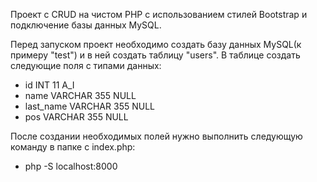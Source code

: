 Проект c CRUD на чистом PHP с использованием стилей Bootstrap и подключение базы данных MySQL.

Перед запуском проект необходимо создать базу данных MySQL(к примеру "test") и в ней создать таблицу "users".
В таблице создать следующие поля с типами данных:

- id  INT  11  A_I
- name  VARCHAR  355  NULL
- last_name  VARCHAR  355  NULL 
- pos  VARCHAR  355  NULL


После создании необходимых полей нужно выполнить следующую команду в папке с index.php:
- php -S localhost:8000
